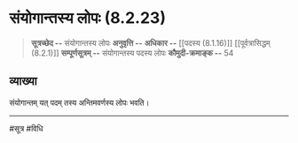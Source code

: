 # संयोगान्तस्य लोपः (8.2.23)
> **सूत्रच्छेद --** संयोगान्तस्य लोपः
> **अनुवृत्ति --** 
> **अधिकार --** [[पदस्य (8.1.16)]] [[पूर्वत्रासिद्धम् (8.2.1)]]
> **सम्पूर्णसूत्रम् --** संयोगान्तस्य पदस्य लोपः
> **कौमुदी-क्रमाङ्क --** 54

## व्याख्या

संयोगान्तम् यत् पदम् तस्य अन्तिमवर्णस्य लोपः भवति।

---
#सूत्र #विधि 